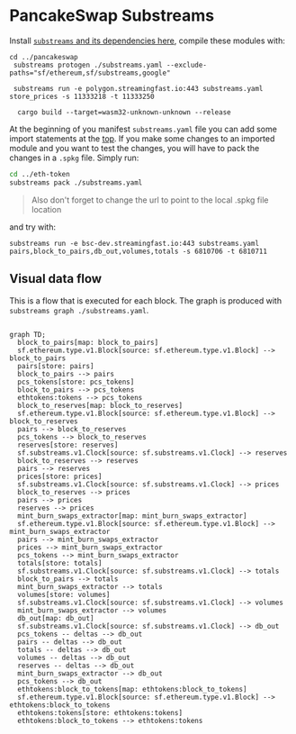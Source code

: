 PancakeSwap Substreams
======================

Install [`substreams` and its dependencies here](https://github.com/streamingfast/substreams), compile these modules with:

```
cd ../pancakeswap
 substreams protogen ./substreams.yaml --exclude-paths="sf/ethereum,sf/substreams,google"

 substreams run -e polygon.streamingfast.io:443 substreams.yaml store_prices -s 11333218 -t 11333250

  cargo build --target=wasm32-unknown-unknown --release
```

At the beginning of you manifest `substreams.yaml` file you can add some import statements at the [top](https://substreams.streamingfast.io/developer-guide/creating-your-manifest). If you make some changes to an imported module and you want to
test the changes, you will have to pack the changes in a `.spkg` file. Simply run:

```bash
cd ../eth-token
substreams pack ./substreams.yaml
```

> Also don't forget to change the url to point to the local .spkg file location

and try with:

```
substreams run -e bsc-dev.streamingfast.io:443 substreams.yaml pairs,block_to_pairs,db_out,volumes,totals -s 6810706 -t 6810711
```

## Visual data flow

This is a flow that is executed for each block.  The graph is produced with `substreams graph ./substreams.yaml`.

```mermaid

graph TD;
  block_to_pairs[map: block_to_pairs]
  sf.ethereum.type.v1.Block[source: sf.ethereum.type.v1.Block] --> block_to_pairs
  pairs[store: pairs]
  block_to_pairs --> pairs
  pcs_tokens[store: pcs_tokens]
  block_to_pairs --> pcs_tokens
  ethtokens:tokens --> pcs_tokens
  block_to_reserves[map: block_to_reserves]
  sf.ethereum.type.v1.Block[source: sf.ethereum.type.v1.Block] --> block_to_reserves
  pairs --> block_to_reserves
  pcs_tokens --> block_to_reserves
  reserves[store: reserves]
  sf.substreams.v1.Clock[source: sf.substreams.v1.Clock] --> reserves
  block_to_reserves --> reserves
  pairs --> reserves
  prices[store: prices]
  sf.substreams.v1.Clock[source: sf.substreams.v1.Clock] --> prices
  block_to_reserves --> prices
  pairs --> prices
  reserves --> prices
  mint_burn_swaps_extractor[map: mint_burn_swaps_extractor]
  sf.ethereum.type.v1.Block[source: sf.ethereum.type.v1.Block] --> mint_burn_swaps_extractor
  pairs --> mint_burn_swaps_extractor
  prices --> mint_burn_swaps_extractor
  pcs_tokens --> mint_burn_swaps_extractor
  totals[store: totals]
  sf.substreams.v1.Clock[source: sf.substreams.v1.Clock] --> totals
  block_to_pairs --> totals
  mint_burn_swaps_extractor --> totals
  volumes[store: volumes]
  sf.substreams.v1.Clock[source: sf.substreams.v1.Clock] --> volumes
  mint_burn_swaps_extractor --> volumes
  db_out[map: db_out]
  sf.substreams.v1.Clock[source: sf.substreams.v1.Clock] --> db_out
  pcs_tokens -- deltas --> db_out
  pairs -- deltas --> db_out
  totals -- deltas --> db_out
  volumes -- deltas --> db_out
  reserves -- deltas --> db_out
  mint_burn_swaps_extractor --> db_out
  pcs_tokens --> db_out
  ethtokens:block_to_tokens[map: ethtokens:block_to_tokens]
  sf.ethereum.type.v1.Block[source: sf.ethereum.type.v1.Block] --> ethtokens:block_to_tokens
  ethtokens:tokens[store: ethtokens:tokens]
  ethtokens:block_to_tokens --> ethtokens:tokens
  ```
